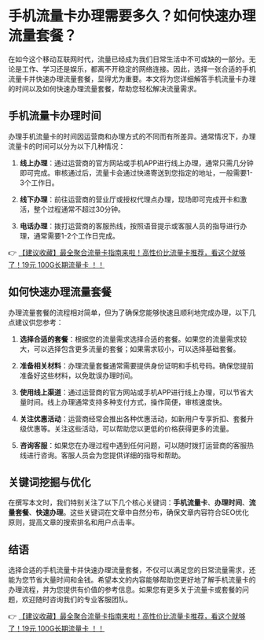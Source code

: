 # 手机流量卡办理需要多久？如何快速办理流量套餐？

在如今这个移动互联网时代，流量已经成为我们日常生活中不可或缺的一部分。无论是工作、学习还是娱乐，都离不开稳定的网络连接。因此，选择一张合适的手机流量卡并快速办理流量套餐，显得尤为重要。本文将为您详细解答手机流量卡办理的时间以及如何快速办理流量套餐，帮助您轻松解决流量需求。

## 手机流量卡办理时间

办理手机流量卡的时间因运营商和办理方式的不同而有所差异。通常情况下，办理流量卡的时间可以分为以下几种情况：

1. **线上办理**：通过运营商的官方网站或手机APP进行线上办理，通常只需几分钟即可完成。审核通过后，流量卡会通过快递寄送到您指定的地址，一般需要1-3个工作日。

2. **线下办理**：前往运营商的营业厅或授权代理点办理，现场即可完成开卡和激活，整个过程通常不超过30分钟。

3. **电话办理**：拨打运营商的客服热线，按照语音提示或客服人员的指导进行办理，通常需要1-2个工作日完成。

👉 [【建议收藏】最全聚合流量卡指南来啦！高性价比流量卡推荐，看这个就够了！19元 100G长期流量卡 ！！](https://bit.ly/Liuliangka)

## 如何快速办理流量套餐

办理流量套餐的流程相对简单，但为了确保您能够快速且顺利地完成办理，以下几点建议供您参考：

1. **选择合适的套餐**：根据您的流量需求选择合适的套餐。如果您的流量需求较大，可以选择包含更多流量的套餐；如果需求较小，可以选择基础套餐。

2. **准备相关材料**：办理流量套餐通常需要提供身份证明和手机号码。确保您提前准备好这些材料，以免耽误办理时间。

3. **使用线上渠道**：通过运营商的官方网站或手机APP进行线上办理，可以节省大量时间。线上办理通常支持多种支付方式，操作简便，审核速度快。

4. **关注优惠活动**：运营商经常会推出各种优惠活动，如新用户专享折扣、套餐升级优惠等。关注这些活动，可以帮助您以更低的价格获得更多的流量。

5. **咨询客服**：如果您在办理过程中遇到任何问题，可以随时拨打运营商的客服热线进行咨询。客服人员会为您提供详细的指导和帮助。

## 关键词挖掘与优化

在撰写本文时，我们特别关注了以下几个核心关键词：**手机流量卡**、**办理时间**、**流量套餐**、**快速办理**。这些关键词在文章中自然分布，确保文章内容符合SEO优化原则，提高文章的搜索排名和用户点击率。

## 结语

选择合适的手机流量卡并快速办理流量套餐，不仅可以满足您的日常流量需求，还能为您节省大量时间和金钱。希望本文的内容能够帮助您更好地了解手机流量卡的办理流程，并为您提供有价值的参考信息。如果您有更多关于流量卡或套餐的问题，欢迎随时咨询我们的专业客服团队。

👉 [【建议收藏】最全聚合流量卡指南来啦！高性价比流量卡推荐，看这个就够了！19元 100G长期流量卡 ！！](https://bit.ly/Liuliangka)